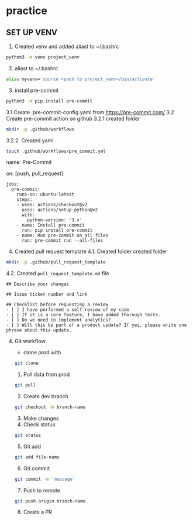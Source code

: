 # practice

## SET UP VENV
1. Created venv and added aliast to ~/.bashrc
```bash
python3 -m venv project_venv
```
2. aliast to ~/.bashrc
```bash
alias myvenv='source <path to project_venv>/bin/activate'
```

3. install pre-commit
```bash
python3 -m pip install pre-commit
```
3.1 Create .pre-commit-config.yaml from https://pre-commit.com/
3.2 Create pre-commit action on github
3.2.1 created folder
```bash
mkdir -p .github/workflows
```
3.2.2. Created yaml
```bash
touch .github/workflows/pre_commit.yml
```
name: Pre-Commit

on: [push, pull_request]
```
jobs:
  pre-commit:
    runs-on: ubuntu-latest
    steps:
    - uses: actions/checkout@v2
    - uses: actions/setup-python@v2
      with:
        python-version: '3.x'
    - name: Install pre-commit
      run: pip install pre-commit
    - name: Run pre-commit on all files
      run: pre-commit run --all-files
```
4. Created pull request template
4.1. Created folder
created folder
```bash
mkdir -p .github/pull_request_template
```
4.2. Created `pull_request_template.md` file
```
## Describe your changes

## Issue ticket number and link

## Checklist before requesting a review
- [ ] I have performed a self-review of my code
- [ ] If it is a core feature, I have added thorough tests.
- [ ] Do we need to implement analytics?
- [ ] Will this be part of a product update? If yes, please write one phrase about this update.

```
4. Git workflow:
   - clone prod with
   ```bash
   git clone
   ```
   1. Pull data from prod
   ```bash
   git pull
   ```

   2. Create dev branch
   ```bash
   git checkout -b branch-name
   ```
   3. Make changes
   4. Check status
   ```bash
   git status
   ```
   5. Git add
    ```bash
   git add file-name
   ```
   6. Git commit
    ```bash
   git commit -m 'message'
   ```
   7. Push to remote
    ```bash
   git push origin branch-name
   ```
   8. Create a PR
